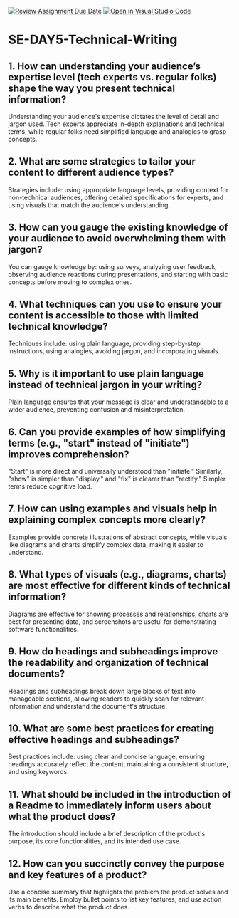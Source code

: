 [![Review Assignment Due Date](https://classroom.github.com/assets/deadline-readme-button-22041afd0340ce965d47ae6ef1cefeee28c7c493a6346c4f15d667ab976d596c.svg)](https://classroom.github.com/a/zsAR-pyY)
[![Open in Visual Studio Code](https://classroom.github.com/assets/open-in-vscode-2e0aaae1b6195c2367325f4f02e2d04e9abb55f0b24a779b69b11b9e10269abc.svg)](https://classroom.github.com/online_ide?assignment_repo_id=18458711&assignment_repo_type=AssignmentRepo)
# SE-DAY5-Technical-Writing
## 1. How can understanding your audience’s expertise level (tech experts vs. regular folks) shape the way you present technical information?
Understanding your audience's expertise dictates the level of detail and jargon used. Tech experts appreciate in-depth explanations and technical terms, while regular folks need simplified language and analogies to grasp concepts.
## 2. What are some strategies to tailor your content to different audience types?
Strategies include: using appropriate language levels, providing context for non-technical audiences, offering detailed specifications for experts, and using visuals that match the audience's understanding.
## 3. How can you gauge the existing knowledge of your audience to avoid overwhelming them with jargon?
You can gauge knowledge by: using surveys, analyzing user feedback, observing audience reactions during presentations, and starting with basic concepts before moving to complex ones.
## 4. What techniques can you use to ensure your content is accessible to those with limited technical knowledge?
Techniques include: using plain language, providing step-by-step instructions, using analogies, avoiding jargon, and incorporating visuals.
## 5. Why is it important to use plain language instead of technical jargon in your writing?
Plain language ensures that your message is clear and understandable to a wider audience, preventing confusion and misinterpretation.
## 6. Can you provide examples of how simplifying terms (e.g., "start" instead of "initiate") improves comprehension?
"Start" is more direct and universally understood than "initiate." Similarly, "show" is simpler than "display," and "fix" is clearer than "rectify." Simpler terms reduce cognitive load.
## 7. How can using examples and visuals help in explaining complex concepts more clearly?
Examples provide concrete illustrations of abstract concepts, while visuals like diagrams and charts simplify complex data, making it easier to understand.
## 8. What types of visuals (e.g., diagrams, charts) are most effective for different kinds of technical information?
Diagrams are effective for showing processes and relationships, charts are best for presenting data, and screenshots are useful for demonstrating software functionalities.
## 9. How do headings and subheadings improve the readability and organization of technical documents?
Headings and subheadings break down large blocks of text into manageable sections, allowing readers to quickly scan for relevant information and understand the document's structure.
## 10. What are some best practices for creating effective headings and subheadings?
Best practices include: using clear and concise language, ensuring headings accurately reflect the content, maintaining a consistent structure, and using keywords.
## 11. What should be included in the introduction of a Readme to immediately inform users about what the product does?
The introduction should include a brief description of the product's purpose, its core functionalities, and its intended use case.
## 12. How can you succinctly convey the purpose and key features of a product?
Use a concise summary that highlights the problem the product solves and its main benefits. Employ bullet points to list key features, and use action verbs to describe what the product does.
